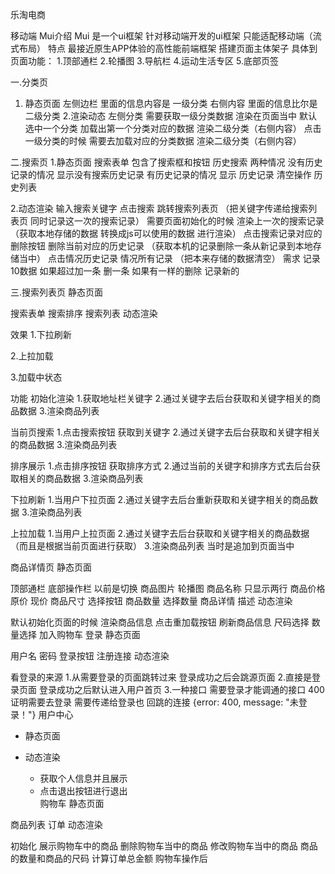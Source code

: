 乐淘电商

移动端
Mui介绍
Mui 是一个ui框架 针对移动端开发的ui框架 只能适配移动端（流式布局）
特点
最接近原生APP体验的高性能前端框架
搭建页面主体架子
具体到页面功能： 1.顶部通栏 2.轮播图 3.导航栏 4.运动生活专区 5.底部页签

一.分类页
1. 静态页面
   左侧边栏 里面的信息内容是 一级分类
   右侧内容 里面的信息比尔是 二级分类
2.渲染动态
  左侧分类 需要获取一级分类数据 渲染在页面当中
  默认选中一个分类 加载出第一个分类对应的数据 渲染二级分类（右侧内容）
  点击一级分类的时候 需要去加载对应的分类数据 渲染二级分类（右侧内容）


二.搜索页
1.静态页面
  搜索表单 包含了搜索框和按钮
  历史搜索 两种情况
  没有历史记录的情况 显示没有搜索历史记录 有历史记录的情况 显示 历史记录 清空操作 历史列表

2.动态渲染
输入搜索关键字 点击搜索 跳转搜索列表页 （把关键字传递给搜索列表页 同时记录这一次的搜索记录）
需要页面初始化的时候 渲染上一次的搜索记录 （获取本地存储的数据 转换成js可以使用的数据 进行渲染）
点击搜索记录对应的删除按钮 删除当前对应的历史记录 （获取本机的记录删除一条从新记录到本地存储当中）
点击情况历史记录 情况所有记录 （把本来存储的数据清空）
需求 记录10数据 如果超过加一条 删一条 如果有一样的删除 记录新的

三.搜索列表页
静态页面

搜索表单
搜索排序
搜索列表
动态渲染

效果
1.下拉刷新

2.上拉加载

3.加载中状态

功能
初始化渲染
1.获取地址栏关键字
2.通过关键字去后台获取和关键字相关的商品数据
3.渲染商品列表

当前页搜索
1.点击搜索按钮 获取到关键字
2.通过关键字去后台获取和关键字相关的商品数据
3.渲染商品列表

排序展示
1.点击排序按钮 获取排序方式
2.通过当前的关键字和排序方式去后台获取相关的商品数据
3.渲染商品列表

下拉刷新
1.当用户下拉页面
2.通过关键字去后台重新获取和关键字相关的商品数据
3.渲染商品列表

上拉加载
1.当用户上拉页面
2.通过关键字去后台获取和关键字相关的商品数据（而且是根据当前页面进行获取）
3.渲染商品列表 当时是追加到页面当中

商品详情页
静态页面

顶部通栏
底部操作栏 以前是切换
商品图片 轮播图
商品名称 只显示两行
商品价格 原价 现价
商品尺寸 选择按钮
商品数量 选择数量
商品详情 描述
动态渲染

默认初始化页面的时候 渲染商品信息
点击重加载按钮 刷新商品信息
尺码选择
数量选择
加入购物车
登录
静态页面

用户名
密码
登录按钮
注册连接
动态渲染

看登录的来源 1.从需要登录的页面跳转过来 登录成功之后会跳源页面
2.直接是登录页面 登录成功之后默认进入用户首页
3.一种接口 需要登录才能调通的接口 400 证明需要去登录 需要传递给登录也 回跳的连接
  {error: 400, message: "未登录！"}
用户中心
- 静态页面 
    
- 动态渲染 
    + 获取个人信息并且展示
    + 点击退出按钮进行退出   
购物车
静态页面

商品列表
订单
动态渲染

初始化 展示购物车中的商品
删除购物车当中的商品
修改购物车当中的商品 商品的数量和商品的尺码
计算订单总金额 购物车操作后


